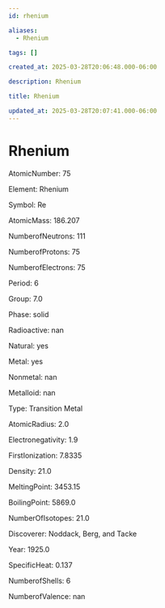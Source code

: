```yaml
---
id: rhenium

aliases:
  - Rhenium

tags: []

created_at: 2025-03-28T20:06:48.000-06:00

description: Rhenium

title: Rhenium

updated_at: 2025-03-28T20:07:41.000-06:00
---
```


# Rhenium

AtomicNumber: 75

Element: Rhenium

Symbol: Re

AtomicMass: 186.207

NumberofNeutrons: 111

NumberofProtons: 75

NumberofElectrons: 75

Period: 6

Group: 7.0

Phase: solid

Radioactive: nan

Natural: yes

Metal: yes

Nonmetal: nan

Metalloid: nan

Type: Transition Metal

AtomicRadius: 2.0

Electronegativity: 1.9

FirstIonization: 7.8335

Density: 21.0

MeltingPoint: 3453.15

BoilingPoint: 5869.0

NumberOfIsotopes: 21.0

Discoverer: Noddack, Berg, and Tacke

Year: 1925.0

SpecificHeat: 0.137

NumberofShells: 6

NumberofValence: nan
